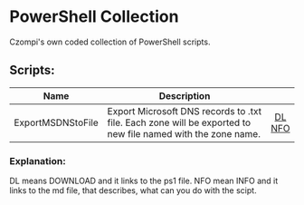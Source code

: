 # PowerShell Collection #
Czompi's own coded collection of PowerShell scripts.

## Scripts: ##
| Name                  | Description |    |
| --------------------- | ----------- |:--:|
| ExportMSDNStoFile     | Export Microsoft DNS records to .txt file. Each zone will be exported to new file named with the zone name.| [DL](ExportMSDNStoFile.ps1)<br> [NFO](ExportMSDNStoFile.md) |

### Explanation: ###
DL means DOWNLOAD and it links to the ps1 file.
NFO mean INFO and it links to the md file, that describes, what can you do with the scipt.

